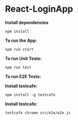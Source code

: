# React-LoginApp

**Install dependencies**

    npm install


**To run the App:**

    npm run start

**To run Unit Tests:**

    npm run test

**To run E2E Tests:**

**Install testcafe:** 

    npm install -g testcafe
    
    
**Install testcafe:**
    
    testcafe chrome src/e2e/e2e.js 
